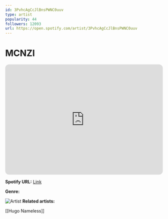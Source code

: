 ```yaml
---
id: 3PvhcAgCcJlBnsPWNC0uuv
type: artist
popularity: 44
followers: 12093
url: https://open.spotify.com/artist/3PvhcAgCcJlBnsPWNC0uuv
---
```

# MCNZI

<iframe style="border-radius:12px" src="https://open.spotify.com/embed/artist/3PvhcAgCcJlBnsPWNC0uuv" width="100%" height="352" frameBorder="0" allowfullscreen="" allow="autoplay; clipboard-write; encrypted-media; fullscreen; picture-in-picture" loading="lazy"></iframe>

**Spotify URL:** [Link](https://open.spotify.com/artist/3PvhcAgCcJlBnsPWNC0uuv)

**Genre:** 

![Artist](https://i.scdn.co/image/ab6761610000e5ebf3505bc31432c00b917ac5d8)
**Related artists:**

[[Hugo Nameless]]
